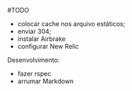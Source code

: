 #TODO
- colocar cache nos arquivo estáticos;
- enviar 304;
- instalar Airbrake
- configurar New Relic

Desenvolvimento:
- fazer rspec
- arrumar Markdown
